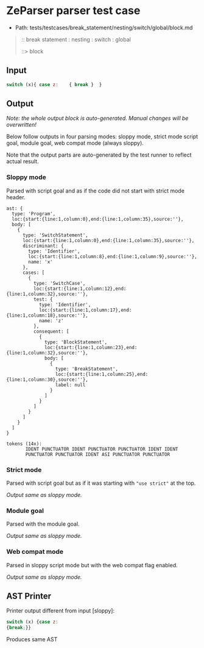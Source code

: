 # ZeParser parser test case

- Path: tests/testcases/break_statement/nesting/switch/global/block.md

> :: break statement : nesting : switch : global
>
> ::> block

## Input

`````js
switch (x){ case z:    { break }  }
`````

## Output

_Note: the whole output block is auto-generated. Manual changes will be overwritten!_

Below follow outputs in four parsing modes: sloppy mode, strict mode script goal, module goal, web compat mode (always sloppy).

Note that the output parts are auto-generated by the test runner to reflect actual result.

### Sloppy mode

Parsed with script goal and as if the code did not start with strict mode header.

`````
ast: {
  type: 'Program',
  loc:{start:{line:1,column:0},end:{line:1,column:35},source:''},
  body: [
    {
      type: 'SwitchStatement',
      loc:{start:{line:1,column:0},end:{line:1,column:35},source:''},
      discriminant: {
        type: 'Identifier',
        loc:{start:{line:1,column:8},end:{line:1,column:9},source:''},
        name: 'x'
      },
      cases: [
        {
          type: 'SwitchCase',
          loc:{start:{line:1,column:12},end:{line:1,column:32},source:''},
          test: {
            type: 'Identifier',
            loc:{start:{line:1,column:17},end:{line:1,column:18},source:''},
            name: 'z'
          },
          consequent: [
            {
              type: 'BlockStatement',
              loc:{start:{line:1,column:23},end:{line:1,column:32},source:''},
              body: [
                {
                  type: 'BreakStatement',
                  loc:{start:{line:1,column:25},end:{line:1,column:30},source:''},
                  label: null
                }
              ]
            }
          ]
        }
      ]
    }
  ]
}

tokens (14x):
       IDENT PUNCTUATOR IDENT PUNCTUATOR PUNCTUATOR IDENT IDENT
       PUNCTUATOR PUNCTUATOR IDENT ASI PUNCTUATOR PUNCTUATOR
`````

### Strict mode

Parsed with script goal but as if it was starting with `"use strict"` at the top.

_Output same as sloppy mode._

### Module goal

Parsed with the module goal.

_Output same as sloppy mode._

### Web compat mode

Parsed in sloppy script mode but with the web compat flag enabled.

_Output same as sloppy mode._

## AST Printer

Printer output different from input [sloppy]:

````js
switch (x) {case z:
{break;}}
````

Produces same AST
